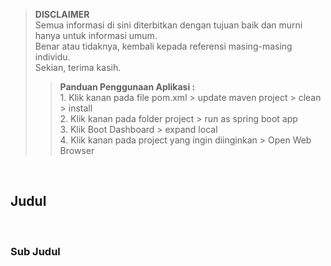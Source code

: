 >**DISCLAIMER**\
>Semua informasi di sini diterbitkan dengan tujuan baik dan murni hanya untuk informasi umum.\
>Benar atau tidaknya, kembali kepada referensi masing-masing individu.\
>Sekian, terima kasih.
>
>>**Panduan Penggunaan Aplikasi :**\
>		1. Klik kanan pada file pom.xml > update maven project > clean > install\
>		2. Klik kanan pada folder project > run as spring boot app\
>		3. Klik Boot Dashboard > expand local\
>		4. Klik kanan pada project yang ingin diinginkan > Open Web Browser

&nbsp;
## Judul

&nbsp;
### Sub Judul

&nbsp;